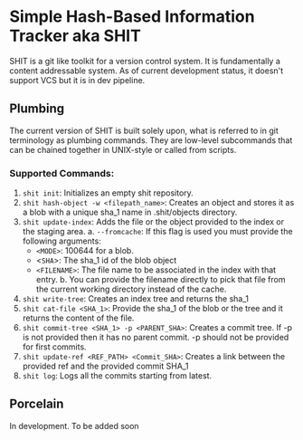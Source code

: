 # Simple Hash-Based Information Tracker aka SHIT

SHIT is a git like toolkit for a version control system. It is fundamentally a content addressable system. As of current development status, it doesn't support VCS but it is in dev pipeline.

## Plumbing

The current version of SHIT is built solely upon, what is referred to in git terminology as plumbing commands. They are low-level subcommands that can be chained together in UNIX-style or called from scripts.

### Supported Commands:
1.  `shit init`: Initializes an empty shit repository.
2. `shit hash-object -w <filepath_name>`: Creates an object and stores it as a blob with a unique sha_1 name in .shit/objects directory.
3. `shit update-index`: Adds the file or the object provided to the index or the staging area.
   a. `--fromcache`: If this flag is used you must provide the following arguments:
     * `<MODE>`: 100644 for a blob.
     * <`SHA`>: The sha_1 id of the blob object
     * `<FILENAME>`: The file name to be associated in the index with that entry.
   b. You can provide the filename directly to pick that file from the current working directory instead of the cache.
4. `shit write-tree`: Creates an index tree and returns the sha_1
5. `shit cat-file <SHA_1>`: Provide the sha_1 of the blob or the tree and it returns the content of the file.
6. `shit commit-tree <SHA_1> -p <PARENT_SHA>`: Creates a commit tree. If -p is not provided then it has no parent commit. -p should not be provided for first commits.
7. `shit update-ref <REF_PATH> <Commit_SHA>`: Creates a link between the provided ref and the provided commit SHA_1
8. `shit log`: Logs all the commits starting from latest. 

## Porcelain

In development. To be added soon
